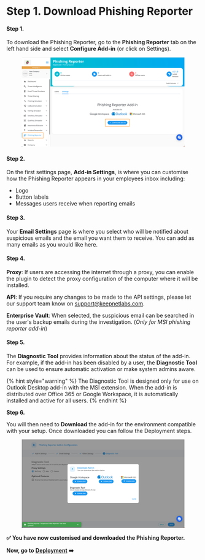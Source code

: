 # Step 1. Download Phishing Reporter

#### **Step 1.**

To download the Phishing Reporter, go to the **Phishing Reporter** tab on the left hand side and select **Configure Add-in** (or click on Settings).​

<figure><img src="../../../.gitbook/assets/Screenshot 2024-04-10 at 11.06.42.png" alt=""><figcaption></figcaption></figure>

#### **Step 2.**

On the first settings page, **Add-in Settings**, is where you can customise how the Phishing Reporter appears in your employees inbox including:

* Logo
* Button labels
* Messages users receive when reporting emails

#### **Step 3.**

Your **Email Settings** page is where you select who will be notified about suspicious emails and the email you want them to receive. You can add as many emails as you would like here.

#### **Step 4.**

**Proxy**: If users are accessing the internet through a proxy, you can enable the plugin to detect the proxy configuration of the computer where it will be installed.

**API**: If you require any changes to be made to the API settings, please let our support team know on support@keepnetlabs.com.

**Enterprise Vault**: When selected, the suspicious email can be searched in the user's backup emails during the investigation. (_Only for MSI phishing reporter add-in_)

#### **Step 5.**

The **Diagnostic Tool** provides information about the status of the add-in. For example, if the add-in has been disabled by a user, the **Diagnostic Tool** can be used to ensure automatic activation or make system admins aware.

{% hint style="warning" %}
The Diagnostic Tool is designed only for use on Outlook Desktop add-in with the MSI extension. When the add-in is distributed over Office 365 or Google Workspace, it is automatically installed and active for all users.
{% endhint %}

**Step 6.**

You will then need to **Download** the add-in for the environment compatible with your setup. Once downloaded you can follow the Deployment steps.​ ​

<figure><img src="../../../.gitbook/assets/Screenshot 2024-04-10 at 11.08.32.png" alt=""><figcaption></figcaption></figure>

**✅ You have now customised and downloaded the Phishing Reporter.**&#x20;

**Now, go to** [**Deployment**](step-2.-deploy-phishing-reporter/) **➡️**
